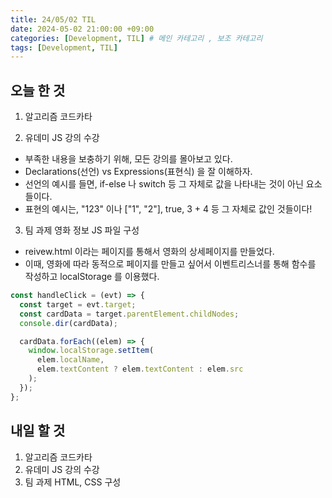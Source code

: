 ```yaml
---
title: 24/05/02 TIL
date: 2024-05-02 21:00:00 +09:00
categories: [Development, TIL] # 메인 카테고리 , 보조 카테고리
tags: [Development, TIL]
---
```


## 오늘 한 것

1. 알고리즘 코드카타

2. 유데미 JS 강의 수강

- 부족한 내용을 보충하기 위해, 모든 강의를 몰아보고 있다.
- Declarations(선언) vs Expressions(표현식) 을 잘 이해하자.
- 선언의 예시를 들면, if-else 나 switch 등 그 자체로 값을 나타내는 것이 아닌 요소들이다.
- 표현의 예시는, "123" 이나 ["1", "2"], true, 3 + 4 등 그 자체로 값인 것들이다!

3. 팀 과제 영화 정보 JS 파일 구성

- reivew.html 이라는 페이지를 통해서 영화의 상세페이지를 만들었다.
- 이때, 영화에 따라 동적으로 페이지를 만들고 싶어서 이벤트리스너를 통해 함수를 작성하고 localStorage 를 이용했다.

```javascript
const handleClick = (evt) => {
  const target = evt.target;
  const cardData = target.parentElement.childNodes;
  console.dir(cardData);

  cardData.forEach((elem) => {
    window.localStorage.setItem(
      elem.localName,
      elem.textContent ? elem.textContent : elem.src
    );
  });
};
```

## 내일 할 것

1. 알고리즘 코드카타
2. 유데미 JS 강의 수강
3. 팀 과제 HTML, CSS 구성
